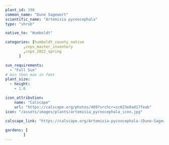 ```yaml
---
plant_id: 198 
common_name: "Dune Sagewort"
scientific_name: "Artemisia pycnocephala"
type: "shrub"

native_to: "Humboldt"

categories: [humboldt_county_native
        ,cnps_master_inventory
        ,cnps_2022_spring
      ]

sun_requirements:
  - "Full Sun"
# min then max in feet
plant_size:
  - height: 
    - 1.6 

icon_attribution: 
    name: "Calscape"
    url: "https://calscape.org/photos/409?srchcr=sc623e0ad17feab"
icon: "/assets/images/plants/artemisia_pycnocephala_icon.jpg"
 
calscape_link: "https://calscape.org/Artemisia-pycnocephala-(Dune-Sagewort)"

gardens: [
        ]
---
```

